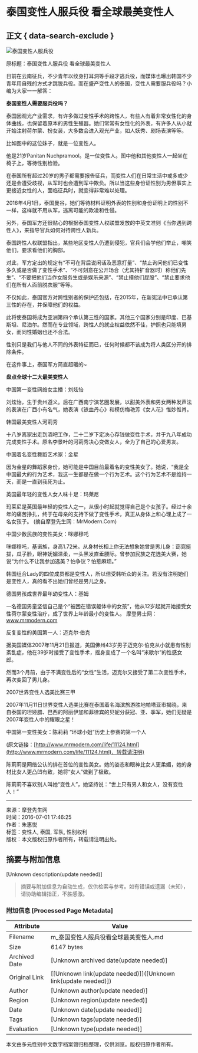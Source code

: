 # 泰国变性人服兵役 看全球最美变性人

## 正文 { data-search-exclude }


![泰国变性人服兵役](http://m.haiwainet.cn/images/270X56.png)

原标题：泰国变性人服兵役 看全球最美变性人

日前在云南征兵，不少青年以纹身打耳洞等手段才逃兵役，而媒体也曝出韩国不少青年用自残的方式才跳脱兵役。而在盛产变性人的泰国，变性人需要服兵役吗？小编为大家一一解答：

**泰国变性人需要服兵役吗？**

泰国因观光产业需求，有许多做过变性手术的跨性人，有些人有着非常女性化的身体曲线，也保留着原本的男性生殖器。她们常常有女性化的外表，有许多人从小就开始注射荷尔蒙、扮女装，大多数会进入观光产业，如人妖秀、剧场表演等等。

比如图中的这位妹子，就是一位变性人。

他是21岁Panitan Nuchpramool。是一位变性人。图中他和其他变性人一起坐在椅子上，等待性别检验。

在泰国所有超过20岁的男子都需要报告征兵，而变性人们在日常生活中或多或少还是会遭受歧视，从军时也会遭到军中欺负。所以当这些身份证性别为男但事实上更接近女性的人，面临征兵时，就变得非常难以处理。

2016年4月1日，泰国曼谷，她们等待材料证明外表的性别和身份证明上的性别不一样，这样就不用从军，逃离可能的欺凌和性侵。

另外，泰国军方还很贴心的根据泰国变性人权联盟发放的中英文准则《当你遇到跨性人》，来指导官兵如何对待跨性人新兵。

泰国跨性人权联盟指出，某些地区变性人仍遭到侵犯，官兵们会学他们举止，嘲笑他们，要求看他们的胸部。

对此，军方定出的规定有“不可在背后说闲话及恶意打量”、“禁止询问他们已变性多久或是否做了变性手术”、“不可刻意在公开场合（尤其持扩音器时）称他们先生”、“不要把他们当作女服务生或是娱乐来源”、“禁止摸他们屁股”、“禁止要求他们在所有人面前脱衣服”等等。

不仅如此，泰国官方对跨性别者的保护还包括，在2015年，在新宪法中已承认第三性的存在，并保障他们的权益。

此将使泰国将成为亚洲第四个承认第三性的国家。其他三个国家分别是印度、巴基斯坦、尼泊尔。然而在专业领域，跨性人的就业权益依然不佳，护照也只能填男女，而同性婚姻也还不合法。

性别只是我们与他人不同的外表特征而已，任何时候都不该成为将人类区分开的排除条件。

在这件事上，泰国军方简直超暖的~

**盘点全球十二大最美变性人**

中国第一变性网络女主播：刘炫怡

刘炫怡，生于贵州遵义。后在广西南宁演艺圈发展，以甜美外表和男女两种发声法的表演在广西小有名气，她表演《铁血丹心》和模仿梅艳芳《女人花》惟妙惟肖。

韩国最美变性人河莉秀

十八岁离家出走到酒吧工作，二十二岁下定决心存钱做变性手术，并于九八年成功完成变性手术。原名李景叶的河莉秀决心变做女人，全为了自己的心爱男友。

中国着名变性舞蹈艺术家：金星

因为金星的舞蹈家身份，她可能是中国目前最着名的变性美女了。她说，“我是全中国最大的行为艺术，我这一生都是在做一个行为艺术。这个行为艺术不是维持一天，而是一直到我死为止。

英国最年轻的变性人女人味十足：玛莱尼

玛莱尼是英国最年轻的变性人之一，从很小时起就觉得自己是个女孩子。经过十余年的痛苦挣扎，终于在母亲的支持下做了变性手术，真正从身体上和心理上成了一名女孩子。 (摘自摩登先生网：MrModern.Com)

中国少数民族的变性美女：咪娜穆吒

咪娜穆吒，基诺族，身高1.72米。从身材长相上你无法想象她曾是男儿身：窈窕挺拔，瓜子脸，眼神妩媚温柔，一头黑发直垂腰际。曾参加民族之花选美大赛，她说“为什么不让我参加选美？怕争议？怕惹麻烦。”

韩国组合Lady的四位成员都是变性人，所以倍受韩听众的关注。若没有注明她们是变性人，真的看不出她们曾经是男儿之身。

德国男孩成世界最年幼变性人：基姆

一名德国男童坚信自己是个“被困在错误躯体中的女孩”，他从12岁起就开始接受女性荷尔蒙变性治疗，成了世界上年龄最小的变性人。 摩登男士网：www.mrmodern.com

反复变性的美国第一人：迈克尔·伯克

据美国媒体2007年11月21日报道，美国佛州43岁男子迈克尔·伯克从小就患有性别紊乱症，他在39岁时接受了变性手术，摇身变成了一个名叫“米歇尔”的性感女郎。

然而3个月前，由于不满变性后的“女性”生活，迈克尔又接受了第二次变性手术，再次变回了男儿身。

2007世界变性人选美比赛三甲

2007年11月11日世界变性人选美比赛在泰国着名海滨旅游胜地帕塔亚市揭晓，来自泰国的坦娅腊、巴西的阿丽伊加和菲律宾的贝妮分获冠、亚、季军，她们无疑是2007年变性人中的耀眼之星！

中国第一变性美女：陈莉莉 “环球小姐”历史上参赛的第一个人

(原文链接：[http://www.mrmodern.com/life/11124.html](http://www.mrmodern.com/life/11124.html)，转载请注明)

陈莉莉是网络公认的排在首位的变性美女。她的姿态和眼神比女人更柔媚，她的身材比女人更凸凹有致，她将“女人”做到了极致。

陈莉莉不喜欢别人叫她“变性人”，她坚持说：“世上只有男人和女人，没有变性人！”

---

来源：摩登先生网  
时间：2016-07-01 17:46:25  
作者：朱惠悦  
标签：变性人, 泰国, 军队, 性别权利  
版权：本文版权归原作者所有，转载请注明出处。
<!-- tcd_original_link https://m.haiwainet.cn/ydc/3541083/2016/0701/content_30056929_1.html?s=yidianzixun -->


## 摘要与附加信息

<!-- tcd_abstract -->
[Unknown description(update needed)]
<!-- tcd_abstract_end -->

> 摘要与附加信息为自动生成，仅供检索与参考。如有错误或遗漏（未知），请协助编辑指正，不胜感激。

### 附加信息 [Processed Page Metadata]

| Attribute       | Value                                  |
|-----------------|----------------------------------------|
| Filename        | m_泰国变性人服兵役看全球最美变性人.md                             |
| Size            | 6147 bytes                           |
| Archived Date   | [Unknown archived date(update needed)]                             |
| Original Link   | [[Unknown link(update needed)]]([Unknown link(update needed)])                       |
| Author          | [Unknown author(update needed)]                               |
| Region          | [Unknown region(update needed)]                               |
| Date            | [Unknown date(update needed)]                                 |
| Tags            | [Unknown tags(update needed)]                                 |
| Evaluation            | [Unknown type(update needed)]                                 |
<!-- tcd_table_end -->

本文由多元性别中文数字档案馆归档整理，仅供浏览。版权归原作者所有。
